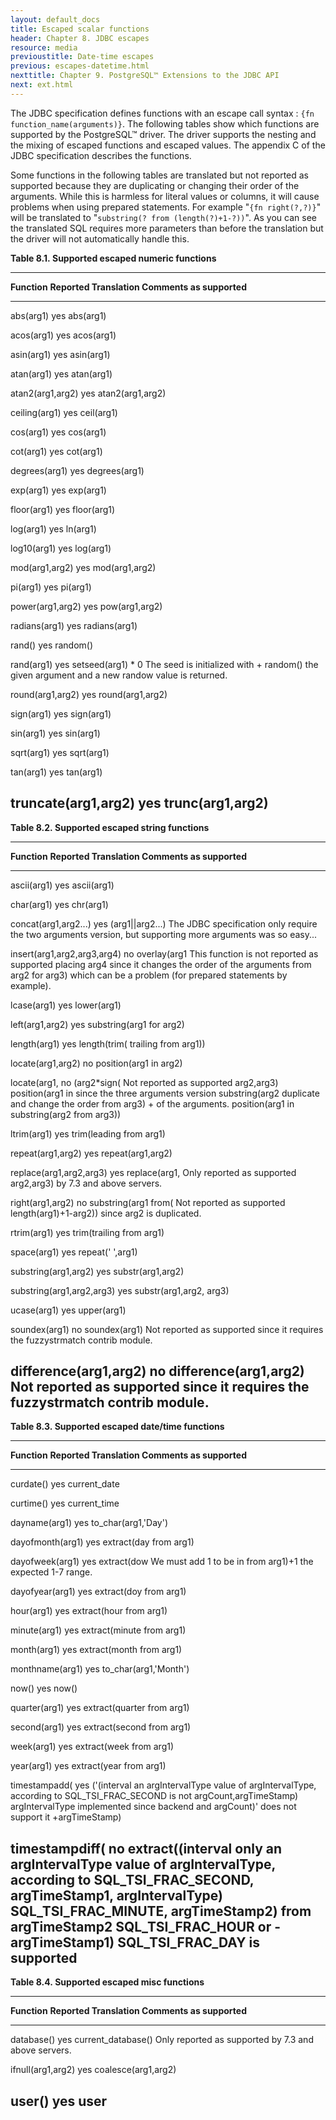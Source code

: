 ```yaml
---
layout: default_docs
title: Escaped scalar functions
header: Chapter 8. JDBC escapes
resource: media
previoustitle: Date-time escapes
previous: escapes-datetime.html
nexttitle: Chapter 9. PostgreSQL™ Extensions to the JDBC API
next: ext.html
---
```


The JDBC specification defines functions with an escape call syntax : `{fn function_name(arguments)}`.
The following tables show which functions are supported by the PostgreSQL™ driver. 
The driver supports the nesting and the mixing of escaped functions and escaped
values. The appendix C of the JDBC specification describes the functions.

Some functions in the following tables are translated but not reported as supported
because they are duplicating or changing their order of the arguments. While this
is harmless for literal values or columns, it will cause problems when using
prepared statements. For example "`{fn right(?,?)}`" will be translated to "`substring(? from (length(?)+1-?))`".
As you can see the translated SQL requires more parameters than before the
translation but the driver will not automatically handle this.

<a name="escape-numeric-functions-table"></a>
**Table 8.1. Supported escaped numeric functions**

  --------------------------------------------------------------------------------
  **Function**          **Reported  **Translation**       **Comments**
                        as
                        supported**
  --------------------- ----------- --------------------- ------------------------
  abs(arg1)             yes         abs(arg1)

  acos(arg1)            yes         acos(arg1)

  asin(arg1)            yes         asin(arg1)

  atan(arg1)            yes         atan(arg1)

  atan2(arg1,arg2)      yes         atan2(arg1,arg2)

  ceiling(arg1)         yes         ceil(arg1)

  cos(arg1)             yes         cos(arg1)

  cot(arg1)             yes         cot(arg1)

  degrees(arg1)         yes         degrees(arg1)

  exp(arg1)             yes         exp(arg1)

  floor(arg1)           yes         floor(arg1)

  log(arg1)             yes         ln(arg1)

  log10(arg1)           yes         log(arg1)

  mod(arg1,arg2)        yes         mod(arg1,arg2)

  pi(arg1)              yes         pi(arg1)

  power(arg1,arg2)      yes         pow(arg1,arg2)

  radians(arg1)         yes         radians(arg1)

  rand()                yes         random()

  rand(arg1)            yes         setseed(arg1) * 0           The seed is initialized with
                                    + random()                  the given argument and a new
                                                                randow value is returned.

  round(arg1,arg2)      yes         round(arg1,arg2)

  sign(arg1)            yes         sign(arg1)

  sin(arg1)             yes         sin(arg1)

  sqrt(arg1)            yes         sqrt(arg1)

  tan(arg1)             yes         tan(arg1)

  truncate(arg1,arg2)   yes         trunc(arg1,arg2)
  --------------------------------------------------------------------------------

<a name="escape-string-functions-table"></a>
**Table 8.2. Supported escaped string functions**

  -------------------------------------------------------------------------------------------------------------
  **Function**                **Reported  **Translation**       **Comments**
                              as
                              supported**
  -------------               ----------- ----------------      --------------------
  ascii(arg1)                 yes         ascii(arg1)

  char(arg1)                  yes         chr(arg1)

  concat(arg1,arg2...)        yes         (arg1||arg2...)       The JDBC specification only require the
                                                                two arguments version, but supporting
                                                                more arguments was so easy...

  insert(arg1,arg2,arg3,arg4) no          overlay(arg1          This function is not reported as supported
                                          placing arg4          since it changes the order of the arguments
                                          from arg2 for arg3)   which can be a problem (for prepared
                                                                statements by example).

  lcase(arg1)                 yes         lower(arg1)

  left(arg1,arg2)             yes         substring(arg1
                                          for arg2)

  length(arg1)                yes         length(trim(
                                          trailing from arg1))

  locate(arg1,arg2)           no          position(arg1
                                          in arg2)

  locate(arg1,                no          (arg2*sign(           Not reported as supported
  arg2,arg3)                              position(arg1 in      since the three arguments version
                                          substring(arg2        duplicate and change the order
                                          from arg3) +          of the arguments.
                                          position(arg1 in
                                          substring(arg2
                                          from arg3))

  ltrim(arg1)                 yes         trim(leading
                                          from arg1)

  repeat(arg1,arg2)           yes         repeat(arg1,arg2)

  replace(arg1,arg2,arg3)     yes         replace(arg1,         Only reported as supported
                                          arg2,arg3)            by 7.3 and above servers.

  right(arg1,arg2)            no          substring(arg1 from(  Not reported as supported
                                          length(arg1)+1-arg2)) since arg2 is duplicated.

  rtrim(arg1)                 yes         trim(trailing
                                          from arg1)

  space(arg1)                 yes         repeat(' ',arg1)

  substring(arg1,arg2)        yes         substr(arg1,arg2)

  substring(arg1,arg2,arg3)   yes         substr(arg1,arg2,
                                          arg3)

  ucase(arg1)                 yes         upper(arg1)

  soundex(arg1)               no          soundex(arg1)         Not reported as supported
                                                                since it requires the
                                                                fuzzystrmatch contrib module.

  difference(arg1,arg2)       no          difference(arg1,arg2) Not reported as supported
                                                                since it requires the
                                                                fuzzystrmatch contrib module.
  -------------------------------------------------------------------------------------------------------------


<a name="escape-datetime-functions-table"></a>
**Table 8.3. Supported escaped date/time functions**

  -------------------------------------------------------------------------------------------------------------
  **Function**                **Reported  **Translation**       **Comments**
                              as
                              supported**
  -------------               ----------- ----------------      --------------------
  curdate()                   yes         current_date

  curtime()                   yes         current_time

  dayname(arg1)               yes         to_char(arg1,'Day')

  dayofmonth(arg1)            yes         extract(day
                                          from arg1)

  dayofweek(arg1)             yes         extract(dow           We must add 1 to be in
                                          from arg1)+1          the expected 1-7 range.

  dayofyear(arg1)             yes         extract(doy
                                          from arg1)

  hour(arg1)                  yes         extract(hour
                                          from arg1)

  minute(arg1)                yes         extract(minute
                                          from arg1)

  month(arg1)                 yes         extract(month
                                          from arg1)

  monthname(arg1)             yes         to_char(arg1,'Month')

  now()                       yes         now()

  quarter(arg1)               yes         extract(quarter
                                          from arg1)

  second(arg1)                yes         extract(second
                                          from arg1)

  week(arg1)                  yes         extract(week
                                          from arg1)

  year(arg1)                  yes         extract(year
                                          from arg1)

  timestampadd(               yes         ('(interval           an argIntervalType value of
  argIntervalType,                        according to          SQL_TSI_FRAC_SECOND is not
  argCount,argTimeStamp)                  argIntervalType       implemented since backend
                                          and argCount)'        does not support it
                                          +argTimeStamp)

  timestampdiff(              no          extract((interval     only an argIntervalType value of
  argIntervalType,                        according to          SQL_TSI_FRAC_SECOND,
  argTimeStamp1,                          argIntervalType)      SQL_TSI_FRAC_MINUTE,
  argTimeStamp2)                          from argTimeStamp2    SQL_TSI_FRAC_HOUR or
                                          - argTimeStamp1)      SQL_TSI_FRAC_DAY is supported
  -------------------------------------------------------------------------------------------------------------

<a name="escape-misc-functions-table"></a>
**Table 8.4. Supported escaped misc functions**


  -------------------------------------------------------------------------------------------------------------
  **Function**                **Reported  **Translation**       **Comments**
                              as
                              supported**
  -------------               ----------- ----------------      --------------------
  database()                  yes         current_database()    Only reported as supported
                                                                by 7.3 and above servers.

  ifnull(arg1,arg2)           yes         coalesce(arg1,arg2)

  user()                      yes         user
  -------------------------------------------------------------------------------------------------------------
